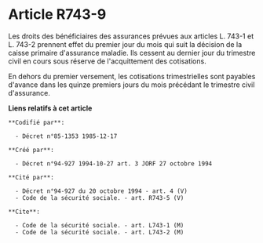 # Article R743-9

Les droits des bénéficiaires des assurances prévues aux articles L. 743-1 et L. 743-2 prennent effet du premier jour du mois
qui suit la décision de la caisse primaire d'assurance maladie. Ils cessent au dernier jour du trimestre civil en cours sous
réserve de l'acquittement des cotisations.

En dehors du premier versement, les cotisations trimestrielles sont payables d'avance dans les quinze premiers jours du mois
précédant le trimestre civil d'assurance.

**Liens relatifs à cet article**

	**Codifié par**:

	  - Décret n°85-1353 1985-12-17

	**Créé par**:

	  - Décret n°94-927 1994-10-27 art. 3 JORF 27 octobre 1994

	**Cité par**:

	  - Décret n°94-927 du 20 octobre 1994 - art. 4 (V)
	  - Code de la sécurité sociale. - art. R743-5 (V)

	**Cite**:

	  - Code de la sécurité sociale. - art. L743-1 (M)
	  - Code de la sécurité sociale. - art. L743-2 (M)
